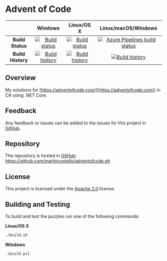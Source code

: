 # Advent of Code

| | Windows | Linux/OS X | Linux/macOS/Windows |
|:-:|:-:|:-:|:-:|
| **Build Status** | [![Build status](https://img.shields.io/travis/martincostello/adventofcode/master.svg)](https://travis-ci.org/martincostello/adventofcode) | [![Build status](https://img.shields.io/appveyor/ci/martincostello/adventofcode/master.svg)](https://ci.appveyor.com/project/martincostello/adventofcode) | [![Azure Pipelines build status](https://dev.azure.com/martincostello/adventofcode/_apis/build/status/CI)](https://dev.azure.com/martincostello/adventofcode/_build/latest?definitionId=69) |
| **Build History** | [![Build history](https://buildstats.info/travisci/chart/martincostello/adventofcode?branch=master&includeBuildsFromPullRequest=false)](https://travis-ci.org/martincostello/adventofcode) |  [![Build history](https://buildstats.info/appveyor/chart/martincostello/adventofcode?branch=master&includeBuildsFromPullRequest=false)](https://ci.appveyor.com/project/martincostello/adventofcode) | [![Build history](https://buildstats.info/azurepipelines/chart/martincostello/adventofcode/69?branch=master&includeBuildsFromPullRequest=false)](https://dev.azure.com/martincostello/adventofcode/_build?definitionId=69) |

## Overview

My solutions for [https://adventofcode.com/](https://adventofcode.com/) in C# using .NET Core.

## Feedback

Any feedback or issues can be added to the issues for this project in [GitHub](https://github.com/martincostello/adventofcode/issues).

## Repository

The repository is hosted in [GitHub](https://github.com/martincostello/adventofcode): https://github.com/martincostello/adventofcode.git

## License

This project is licensed under the [Apache 2.0](https://github.com/martincostello/adventofcode/blob/master/LICENSE) license.

## Building and Testing

To build and test the puzzles run one of the following commands:

**Linux/OS X**

```sh
./build.sh
```

**Windows**

```powershell
.\build.ps1
```
